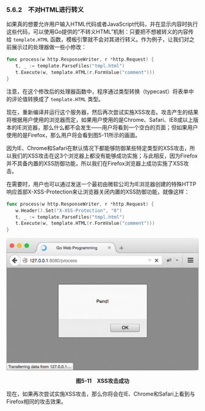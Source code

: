 ### 5.6.2　不对HTML进行转义

如果真的想要允许用户输入HTML代码或者JavaScript代码，并在显示内容时执行这些代码，可以使用Go提供的“不转义HTML”机制：只要把不想被转义的内容传给 `template.HTML` 函数，模板引擎就不会对其进行转义。作为例子，让我们对之前展示过的处理器做一些小修改：

```go
func process(w http.ResponseWriter, r *http.Request) {
　　t, _ := template.ParseFiles("tmpl.html")
　　t.Execute(w, template.HTML(r.FormValue("comment")))
}
```

注意，在这个修改后的处理器函数中，程序通过类型转换（typecast）将表单中的评论值转换成了 `template.HTML` 类型。

现在，重新编译并运行这个服务器，然后再次尝试实施XSS攻击。攻击产生的结果将根据用户使用的浏览器而定，如果用户使用的是Chrome、Safari、IE8或以上版本的IE浏览器，那么什么都不会发生——用户将看到一个空白的页面；但如果用户使用的是Firefox，那么用户将会看到图5-11所示的画面。

因为IE、Chrome和Safari在默认情况下都能够防御某些特定类型的XSS攻击，所以我们的XSS攻击在这3个浏览器上都没有能够成功实施；与此相反，因为Firefox并不具备内置的XSS防御功能，所以我们在Firefox浏览器上成功实施了XSS攻击。

在需要时，用户也可以通过发送一个最初由微软公司为IE浏览器创建的特殊HTTP响应首部X-XSS-Protection来让浏览器关闭内置的XSS防御功能，就像这样：

```go
func process(w http.ResponseWriter, r *http.Request) {
　　w.Header().Set("X-XSS-Protection", "0")
　　t, _ := template.ParseFiles("tmpl.html")
　　t.Execute(w, template.HTML(r.FormValue("comment")))
}
```

![36.png](../images/36.png)
<center class="my_markdown"><b class="my_markdown">图5-11　XSS攻击成功</b></center>

现在，如果再次尝试实施XSS攻击，那么你将会在IE、Chrome和Safari上看到与Firefox相同的攻击效果。

